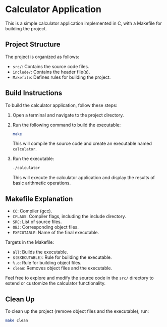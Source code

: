 # Calculator Application

This is a simple calculator application implemented in C, with a Makefile for building the project.

## Project Structure

The project is organized as follows:

- `src/`: Contains the source code files.
- `include/`: Contains the header file(s).
- `Makefile`: Defines rules for building the project.

## Build Instructions

To build the calculator application, follow these steps:

1. Open a terminal and navigate to the project directory.

2. Run the following command to build the executable:

    ```bash
    make
    ```

    This will compile the source code and create an executable named `calculator`.

3. Run the executable:

    ```bash
    ./calculator
    ```

    This will execute the calculator application and display the results of basic arithmetic operations.

## Makefile Explanation

- `CC`: Compiler (gcc).
- `CFLAGS`: Compiler flags, including the include directory.
- `SRC`: List of source files.
- `OBJ`: Corresponding object files.
- `EXECUTABLE`: Name of the final executable.

Targets in the Makefile:

- `all`: Builds the executable.
- `$(EXECUTABLE)`: Rule for building the executable.
- `%.o`: Rule for building object files.
- `clean`: Removes object files and the executable.

Feel free to explore and modify the source code in the `src/` directory to extend or customize the calculator functionality.

## Clean Up

To clean up the project (remove object files and the executable), run:

```bash
make clean

